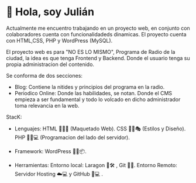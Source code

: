 # 👋 Hola, soy Julián
Actualmente me encuentro trabajando en un proyecto web, en conjunto con colaboradores cuenta con funcionalidadeds dinamicas. 
El proyecto cuenta con HTML,CSS, PHP y WordPress (MySQL). 

El proyecto web es para "NO ES LO MISMO", Programa de Radio de la ciudad, la idea es que tenga Frontend y Backend. Donde el usuario tenga su propia administracion del contenido.  

Se conforma de dos secciones: 
- Blog: Contiene la nitides y principios del programa en la radio. 
- Periodico Online: Donde las habilidades, se notan. Donde el CMS empieza a ser fundamental y todo lo volcado en dicho administrador toma relevancia en la web. 

StacK: 
- Lenguajes:
    HTML 📄🌟🔤 (Maquetado Web).
    CSS 🎨✨🎭 (Estilos y Diseño).
    PHP 🐘📜💻 (Programacion del lado del servidor).
    
- Framework:
    WordPress 📝🌐📦.
  
- Herramientas:
    Entorno local: Laragon 🚀🛠️ , Git 🌲🌀.
    Entorno Remoto: Servidor Hosting ☁️💻 y GitHub 🐙💻 .

